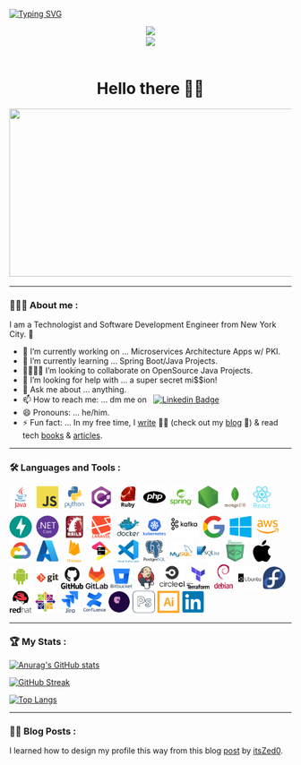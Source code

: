 [![Typing SVG](https://readme-typing-svg.demolab.com/?color=63e43e&lines=The+Matrix+has+you!;I'm+kidding+lol!+:P;Or+am+I...\?;Hello+world+and+Welcome!;I'm+getting+strong+MySpace+vibes!...:P)](https://git.io/typing-svg)

<div id="header" align="center">
  <img src="https://media.giphy.com/media/sn2PIe598RFnHQBX9v/giphy.gif" width="150"/>
  <div id="badges">
    <a href="https://www.linkedin.com/in/terence-hamilton/">
      <img src="https://img.shields.io/badge/LinkedIn-blue?logo=linkedin&logoColor=white&style=for-the-badge"/>
    </a>
  </div>
  <img src="https://komarev.com/ghpvc/?username=hamiltonmultimedia&label=3.1415926535&style=for-the-badge&color=blue" alt=""/>
  <h1>
    Hello there 👋🏾
  </h1>
</div>

<div align="center">
  <img src="https://media.giphy.com/media/sk6yL9EGVeAcE/giphy.gif" width="600" height="300"/>
</div>

---
### 👨🏾‍💻 About me :
I am a Technologist and Software Development Engineer from New York City. 🗽
- 🔭 I’m currently working on ... Microservices Architecture Apps w/ PKI.
- 🌱 I’m currently learning ... Spring Boot/Java Projects.
- 🫱🏾‍🫲🏻 I’m looking to collaborate on OpenSource Java Projects.
- 🤔 I’m looking for help with ... a super secret mi$$ion!
- 💬 Ask me about ... anything.
- 📫 How to reach me: ... dm me on &nbsp; [![Linkedin Badge](https://img.shields.io/badge/-LinkedIn-blue?style=plastic&logo=Linkedin&logoColor=white)](https://www.linkedin.com/in/terence-hamilton/)
- 😄 Pronouns: ... he/him.
- ⚡ Fun fact: ... In my free time, I <a href="https://blog.hamilton-labs.com/" target="_blank" rel="noopener noreferrer nofollow">write</a> ✍🏾 (check out my [blog](https://blog.hamilton-labs.com/) 📓) & read tech [books](https://blog.hamilton-labs.com/projects/notework) & [articles](https://blog.hamilton-labs.com/projects/project.1).
---

### :hammer_and_wrench: Languages and Tools :

<div>
  <img src="https://github.com/devicons/devicon/blob/master/icons/java/java-original-wordmark.svg" title="Java" alt="Java" width="40" height="40"/>&nbsp;
  <img src="https://github.com/devicons/devicon/blob/master/icons/javascript/javascript-original.svg" title="JavaScript" alt="JavaScript" width="40" height="40"/>&nbsp;
  <img src="https://github.com/devicons/devicon/blob/master/icons/python/python-original-wordmark.svg" title="Python" alt="Python" width="40" height="40"/>&nbsp;
  <img src="https://github.com/devicons/devicon/blob/master/icons/csharp/csharp-original.svg" title="C#" alt="C#" width="40" height="40"/>&nbsp;
  <img src="https://github.com/devicons/devicon/blob/master/icons/ruby/ruby-original-wordmark.svg" title="Ruby" alt="Ruby" width="40" height="40"/>&nbsp;
  <img src="https://github.com/devicons/devicon/blob/master/icons/php/php-plain.svg" title="PHP" alt="PHP" width="40" height="40"/>&nbsp;
  <img src="https://github.com/devicons/devicon/blob/master/icons/spring/spring-original-wordmark.svg" title="Spring" alt="Spring" width="40" height="40"/>&nbsp;
  <img src="https://github.com/devicons/devicon/blob/master/icons/nodejs/nodejs-original.svg" title="NodeJS" alt="NodeJS" width="40" height="40"/>&nbsp;
  <img src="https://github.com/devicons/devicon/blob/master/icons/mongodb/mongodb-original-wordmark.svg" title="MongoDB" alt="MongoDB" width="40" height="40"/>&nbsp;
  <img src="https://github.com/devicons/devicon/blob/master/icons/react/react-original-wordmark.svg" title="React" alt="React" width="40" height="40"/>&nbsp;
  <img src="https://github.com/devicons/devicon/blob/master/icons/fastapi/fastapi-original.svg" title="Fastapi" alt="Fastapi" width="40" height="40"/>&nbsp;
  <img src="https://github.com/devicons/devicon/blob/master/icons/dotnetcore/dotnetcore-original.svg" title="Dot-Net Core" alt="Dot-Net Core" width="40" height="40"/>&nbsp;
  <img src="https://github.com/devicons/devicon/blob/master/icons/rails/rails-original-wordmark.svg" title="Rails" alt="Rails" width="40" height="40"/>&nbsp;
  <img src="https://github.com/devicons/devicon/blob/master/icons/laravel/laravel-plain-wordmark.svg" title="Laravel" alt="Laravel" width="40" height="40"/>&nbsp;
  <img src="https://github.com/devicons/devicon/blob/master/icons/docker/docker-original-wordmark.svg" title="Docker" alt="Docker" width="40" height="40"/>&nbsp;
  <img src="https://github.com/devicons/devicon/blob/master/icons/kubernetes/kubernetes-plain-wordmark.svg" title="K8s" alt="K8s" width="40" height="40"/>&nbsp;
  <img src="https://github.com/devicons/devicon/blob/master/icons/apachekafka/apachekafka-original-wordmark.svg" title="Kafka" alt="Kafka" width="50" height="50"/>&nbsp;
  <img src="https://github.com/devicons/devicon/blob/master/icons/google/google-original.svg" title="Google" alt="Google" width="40" height="40"/>&nbsp;
  <img src="https://github.com/devicons/devicon/blob/master/icons/windows8/windows8-original.svg" title="Windows" alt="Windows" width="40" height="40"/>&nbsp;
  <img src="https://github.com/devicons/devicon/blob/master/icons/amazonwebservices/amazonwebservices-plain-wordmark.svg" title="AWS" alt="AWS" width="40" height="40"/>&nbsp;
  <img src="https://github.com/devicons/devicon/blob/master/icons/googlecloud/googlecloud-original.svg" title="GCP" alt="GCP" width="40" height="40"/>&nbsp;
  <img src="https://github.com/devicons/devicon/blob/master/icons/azure/azure-original.svg" title="Azure"  alt="Azure" width="40" height="40"/>&nbsp;
  <img src="https://github.com/devicons/devicon/blob/master/icons/firebase/firebase-plain-wordmark.svg" title="Firebase" alt="Firebase" width="40" height="40"/>&nbsp;
  <img src="https://github.com/devicons/devicon/blob/master/icons/jetbrains/jetbrains-original.svg" title="JetBrains"  alt="JetBrains" width="40" height="40"/>&nbsp;
  <img src="https://github.com/devicons/devicon/blob/master/icons/vscode/vscode-original-wordmark.svg" title="VSCode"  alt="VSCode" width="40" height="40"/>&nbsp;
  <img src="https://github.com/devicons/devicon/blob/master/icons/postgresql/postgresql-original-wordmark.svg" title="PSQL" alt="PSQL" width="40" height="40"/>&nbsp;
  <img src="https://github.com/devicons/devicon/blob/master/icons/mysql/mysql-original-wordmark.svg" title="MySQL"  alt="MySQL" width="40" height="40"/>&nbsp;
  <img src="https://github.com/devicons/devicon/blob/master/icons/sqlite/sqlite-original-wordmark.svg" title="SQLite"  alt="SQLite" width="40" height="40"/>&nbsp;
  <img src="https://github.com/devicons/devicon/blob/master/icons/devicon/devicon-original-wordmark.svg" title="Devicon" alt="Devicon" width="40" height="40"/>&nbsp;
  <img src="https://github.com/devicons/devicon/blob/master/icons/apple/apple-original.svg" title="Apple" alt="Apple" width="40" height="40"/>&nbsp;
  <img src="https://github.com/devicons/devicon/blob/master/icons/android/android-original-wordmark.svg" title="Android" alt="Android" width="40" height="40"/>&nbsp;
  <img src="https://github.com/devicons/devicon/blob/master/icons/git/git-original-wordmark.svg" title="Git" **alt="Git" width="40" height="40"/>
  <img src="https://github.com/devicons/devicon/blob/master/icons/github/github-original-wordmark.svg" title="GitHub" **alt="GitHub" width="40" height="40"/>
  <img src="https://github.com/devicons/devicon/blob/master/icons/gitlab/gitlab-original-wordmark.svg" title="GitLab" **alt="GitLab" width="40" height="40"/>
  <img src="https://github.com/devicons/devicon/blob/master/icons/bitbucket/bitbucket-original-wordmark.svg" title="Bitbucket" **alt="Bitbucket" width="40" height="40"/>
  <img src="https://github.com/devicons/devicon/blob/master/icons/jenkins/jenkins-original.svg" title="Jenkins" **alt="Jenkins" width="40" height="40"/>
  <img src="https://github.com/devicons/devicon/blob/master/icons/circleci/circleci-plain-wordmark.svg" title="CircleCi" **alt="CircleCi" width="45" height="45"/>
  <img src="https://github.com/devicons/devicon/blob/master/icons/terraform/terraform-original-wordmark.svg" title="Terraform" **alt="Terraform" width="40" height="40"/>
  <img src="https://github.com/devicons/devicon/blob/master/icons/debian/debian-plain-wordmark.svg" title="Debian" **alt="Debian" width="45" height="45"/>
  <img src="https://github.com/devicons/devicon/blob/master/icons/ubuntu/ubuntu-plain-wordmark.svg" title="Ubuntu" **alt="Ubuntu" width="40" height="40"/>
  <img src="https://github.com/devicons/devicon/blob/master/icons/fedora/fedora-original.svg" title="Fedora" **alt="Fedora" width="40" height="40"/>
  <img src="https://github.com/devicons/devicon/blob/master/icons/redhat/redhat-original-wordmark.svg" title="RedHat" **alt="RedHat" width="40" height="40"/>
  <img src="https://github.com/devicons/devicon/blob/master/icons/centos/centos-original.svg" title="CentOS" **alt="CentOS" width="40" height="40"/>
  <img src="https://github.com/devicons/devicon/blob/master/icons/jira/jira-original-wordmark.svg" title="Jira" **alt="Jira" width="40" height="40"/>
  <img src="https://github.com/devicons/devicon/blob/master/icons/confluence/confluence-original-wordmark.svg" title="Confluence" **alt="Confluence" width="40" height="40"/>
   <img src="https://github.com/devicons/devicon/blob/master/icons/aftereffects/aftereffects-original.svg" title="AfterEffects" **alt="AfterEffects" width="40" height="40"/>
   <img src="https://github.com/devicons/devicon/blob/master/icons/photoshop/photoshop-line.svg" title="Photoshop" **alt="Photoshop" width="40" height="40"/>
 <img src="https://github.com/devicons/devicon/blob/master/icons/illustrator/illustrator-line.svg" title="Illustrator" **alt="Illustrator" width="40" height="40"/>
  <a href="https://www.linkedin.com/in/terence-hamilton/"><img src="https://github.com/devicons/devicon/blob/master/icons/linkedin/linkedin-original.svg" title="LinkedIn" **alt="LinkedIn" width="40" height="40"/></a>

</div>

---

### 🏆 My Stats :

[![Anurag's GitHub stats](https://github-readme-stats.vercel.app/api?username=hamiltonmultimedia&count_private=true&show_icons=true&theme=chartreuse-dark&hide=contribs&border_color=7cfc00)](https://github.com/anuraghazra/github-readme-stats)

[![GitHub Streak](https://github-readme-streak-stats.herokuapp.com?user=hamiltonmultimedia&theme=hacker&border_radius=8&fire=DD2727&background=000000&stroke=F2F2F2&currStreakNum=DDDDDD&sideNums=00C4DD)](https://git.io/streak-stats)

[![Top Langs](https://github-readme-stats.vercel.app/api/top-langs/?username=hamiltonmultimedia&layout=compact&theme=chartreuse-dark&show_icons=true&border_color=7cfc00&card_width=450&langs_count=10&hide=Dockerfile)](https://github.com/anuraghazra/github-readme-stats)

---
### ✍🏾 Blog Posts :

I learned how to design my profile this way from this blog <a href="https://www.sitepoint.com/github-profile-readme/">post</a> by <a href="https://github.com/itsZed0">itsZed0</a>.
<!--
**HamiltonMultimedia/HamiltonMultimedia** is a ✨ _special_ ✨ repository because its `README.md` (this file) appears on your GitHub profile.

Here are some ideas to get you started:
-->
